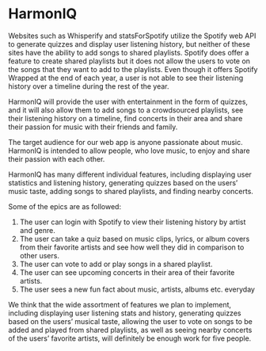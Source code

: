 # HarmonIQ

Websites such as Whisperify and statsForSpotify utilize the Spotify web API to generate quizzes and display user listening history, but neither of these sites have the ability to add songs to shared playlists. Spotify does offer a feature to create shared playlists but it does not allow the users to vote on the songs that they want to add to the playlists. Even though it offers Spotify Wrapped at the end of each year, a user is not able to see their listening history over a timeline during the rest of the year.

HarmonIQ will provide the user with entertainment in the form of quizzes, and it will also allow them to add songs to a crowdsourced playlists, see their listening history on a timeline, find concerts in their area and share their passion for music with their friends and family.

The target audience for our web app is anyone passionate about music. HarmonIQ is intended to allow people, who love music, to enjoy and share their passion with each other.

HarmonIQ has many different individual features, including displaying user statistics and listening history, generating quizzes based on the users’ music taste, adding songs to shared playlists, and finding nearby concerts.

Some of the epics are as followed:

1. The user can login with Spotify to view their listening history by artist and genre.
2. The user can take a quiz based on music clips, lyrics, or album covers from their favorite artists and see how well they did in comparison to other users.
3. The user can vote to add or play songs in a shared playlist.
4. The user can see upcoming concerts in their area of their favorite artists.
5. The user sees a new fun fact about music, artists, albums etc. everyday

We think that the wide assortment of features we plan to implement, including displaying user listening stats and history, generating quizzes based on the users’ musical taste, allowing the user to vote on songs to be added and played from shared playlists, as well as seeing nearby concerts of the users’ favorite artists, will definitely be enough work for five people.
